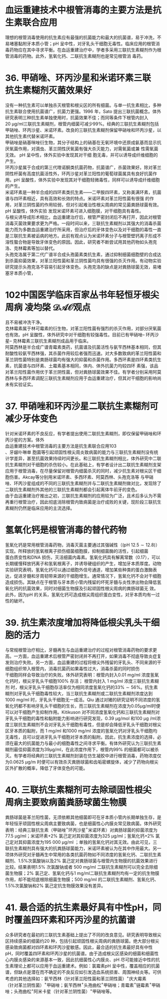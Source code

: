 # 血运重建技术中根管消毒的主要方法是抗生素联合应用  
理想的根管消毒使用的抗生素应有最强的抗菌能力和最大的抗菌谱，易于冲洗，不易堵塞黏附牙本质小管；pH 呈中性，对牙乳头干细胞无毒性。临床应用的根管消毒药物应在其中寻求平衡。在血运重建治疗中，学者多采用三联抗生素糊剂作为根管消毒的药物。此外，氢氧化钙、二联抗生素糊剂也是常见根管消 毒药。  
# 36.  甲硝唑、环丙沙星和米诺环素三联 抗生素糊剂灭菌效果好  
没有一种抗生素可以单独杀灭根管和根尖区的所有细菌。与单一抗生素相比，多种抗生素联合使用抗菌谱广，抗菌力更强。1996 年，Sato 提出三联抗菌概念。体外研究表明三种抗生素单独使用时，抗菌效果不佳；而同等条件下根管内封入$20~\upmu\mathrm{g/ml}$三联抗生素糊剂，根管内细菌可减少$99\%$。经典的三联抗生素糊剂包括甲硝唑、环丙沙星、米诺环素。改良的三联抗生素糊剂保留甲硝唑和环丙沙星，以其他抗生素代替米诺环素。  
甲硝唑是硝基咪唑衍生物，其分子结构上的硝基在无氧环境中还原成氨基而显示抗厌氧菌作用，对滴虫、革兰阴性厌氧菌有强大杀灭能力，对需氧菌或兼 性需氧菌无效。 pH  呈中性，体外实验中发现其对干细 胞无毒，并可以诱导成纤维细胞的产生。  
环丙沙星属于合成的第三代喹诺酮类抗菌药物，抗菌谱广，杀菌效果好。除对革兰阴性杆菌有高度抗菌活性外，环丙沙星对革兰阳性的葡萄球菌属具有良好抗菌作用。pH 呈酸性，体外实验中发现其对干细胞轻微毒性，同样可以诱导成纤维细胞的产生。  
米诺环素是一种半合成的四环素类抗生素——二甲胺四环素，又称美满环素，抗菌谱与四环素相近，具有高效和长效的特点。米诺环素对革兰阳性菌有很强 的作用，对革兰阴性菌的作用较弱，但对引起难治性根尖周病的常见菌粪肠球菌有效。 pH  呈酸性，体外实验 发现米诺环素可进入细胞膜，对干细胞具有毒性。  
与根尖诱导成形术相比，血运重建治疗后，根管严密封闭后不再打开，因此对根管消毒灭菌效果要求更为严格。一段时间以来，三联抗生素糊剂以其强大的消毒杀菌能力而为多数血运重建治疗所采用，但治疗后的牙体变色以及对干细胞的毒性一直是三联抗生素被诟病的地方。此前有观点认为米诺环素分子与根管壁钙离子形成不溶性螯合物是导致牙体变色的原因。因此，研究者不断尝试用其他药物如头孢克洛、克林霉素等加以替代。  
头孢克洛属于第二代广谱半合成头孢菌素类抗生素，通过抑制细菌细胞壁的合成达到杀菌抑菌效果，对革兰阳性菌和革兰阴性菌均具有很强的杀灭作用。有动物实验研究提示头孢克洛不容易引起牙体变色。头孢克洛的缺点是对粪肠球菌无效，易堵塞牙本质小管，  
# 102中国医学临床百家丛书年轻恒牙根尖周病  凌均棨 $\mathcal{D A O}$观点  
且不易被冲洗干净。  
克林霉素属于林可霉素的衍生物，对革兰阳性菌有强烈的杀灭作用，对部分厌氧菌也有效。pH 呈酸性，体外研究中对干细胞有较强毒性。目前已有甲硝唑– 环丙沙星– 克林霉素三联抗生素糊剂成品用于临床。  
阿莫西林是半合成广谱青霉素类药，抗菌谱及抗菌活性与氨苄西林基本相同，但其耐酸性较氨苄西林强，其杀菌作用较后者强而迅速。对大多数致病的革兰阳性菌和革兰阴性菌特别是粪肠球菌均有强大的抑菌和杀菌作用。多西环素是四环素类抗生素，抗菌谱与四环素、土霉素基本相同，体内、体外抗菌力均较四环 素强，该品对革兰阳性菌作用优于革兰阴性菌，但对粪肠球菌效果不佳。有学者分别采用阿莫西林与多西环素调配三联抗生素糊剂应用于血运重建治疗，但其对干细胞的影响尚未有实验证实。  
# 37. 甲硝唑和环丙沙星二联抗生素糊剂可减少牙体变色  
针对米诺环素的不良反应，有学者提出使用二联抗生素糊剂，即仅保留甲硝唑和环丙沙星的方案。体外  
血运重建技术中根管消毒的主要方法是抗生素联合应用103  
、牙龈卟啉单 胞菌等引起顽固性根尖周炎致病菌的能力与三联抗生素糊剂没有统计学差异，甚至抗菌效果持续时间更长。和三联抗生素糊剂相比，体外研究中二联抗生素糊剂对干细胞的杀伤较小。在此基础上，有学者设计出二联抗生素糊剂支架应用于根管消毒，在尽量保留对根管内细菌杀灭的同时，减少抗生素对根尖区干细胞伤害。Akcay等分别用米诺环素、多西环素、阿莫西林、头孢克洛等 与甲硝唑、环丙沙星组成的不同的三联抗生素糊剂并与二联抗生素糊剂做对比，发现除了二联抗生素糊剂外其他的三联抗生素糊剂都会引起离体牛前牙的变色。  
由于血运重建治疗推出之初，三联抗生素糊剂的应用较为广泛，且术后多认为不需再重行根管治疗，因此彻底消除根管内致病菌是治疗成败的关键，现阶段三联抗生素糊剂仍然是临床应用的主流选择。  
#  氢氧化钙是根管消毒的替代药物  
氢氧化钙是常用根管消毒药物，消毒灭菌主要通过其强碱性（$(\mathrm{pH}~12.5\sim12.8)$）实现。所释放的氢氧根离子损伤细菌细胞膜，抑制细菌酶的活性，引起细菌  
蛋白质变性和DNA 损伤，灭活细菌内毒素。氢氧化钙具有解离常数（0.17），可以长期缓慢释放钙离子和氢氧根离子，并诱导硬组织的产生，增加牙本质厚度。动物实验研究表明，氢氧化钙可以通过细胞外信号通道，增加某些种类的蛋白激酶表达，促进牙髓和牙周韧带来源的干细胞增生。通常情况下，氢氧化钙不会对干细胞造成损伤。其缺点在于根管与牙本质小管内残留的坏死牙髓与炎性渗出物会降低氢氧化钙的抗菌效果，同时对细菌生物膜及引起顽固性根尖周病的粪肠球菌无 效。此外，因为pH 的关系，氢氧化钙可造成根尖周组织蛋白变性，对牙本质均有一过性的破坏。  
# 39. 抗生素浓度增加将降低根尖乳头干细胞的活力  
与常规根管治疗相比，牙髓再生与血运重建治疗的过程对根管消毒药物的要求更高。一方面，血运重建术后根管严密封闭并不再打开，如果消毒不彻底导致炎症复发则治疗失败。另一方面，血运重建的过程将根尖外残留的牙乳头、不同来源的干细胞组织带入根管内，消毒抗菌药如果毒性过大，消毒杀菌的同时损伤  
干细胞同样会导致治疗的失败。体外研究表明：根管内封入$0.01\ \mathrm{mg/ml}$ 浓度氢氧化钙时，根尖牙乳头干细胞$100\%$  存活； 根管内封入 $1\ \mathrm{mg/ml}$  浓度三联抗生素糊剂 时，根尖牙乳头干细胞存活率仅为相同浓度氢氧化钙的$33\%\sim56\%$。抗生素糊剂对牙乳头干细胞毒性较大，当三联抗生素糊剂或二联抗生素糊剂浓度达到1000 $\mathrm{mg/ml}$ 时，牙乳头干细胞无一成活。Qiu 通过对猪的研究证明不同浓度的氢氧化钙都不影响牙乳头干细胞的生长，而三联抗生素糊剂在浓度为$0.05\upmu\mathrm{g/ml}$时便可以对干细胞产生抑制作用。Kitikuson 对不同浓度氢氧化钙和三联抗生素糊剂对牙乳头干细胞的毒性和黏附能力影响进行研究发现，$0.39~\upmu\mathrm{g/mol}$ 和$100~\upmu\mathrm{g}~/\mathrm{m}\mathrm{l}$浓度三联抗生素糊剂不会对牙乳头干细胞有毒性，但是却会降低牙乳头干细胞对根尖区牙本质的黏附，而 $1\ \mathrm{mg/m l}$ 和$1000~\mathrm{mg/ml}$ 浓度的氢氧化钙对牙乳头干细胞均无毒性，且可以促进牙乳头干细胞对牙本质的黏附。因此，抗生素浓度的选择，必须在最大的抗菌能力与最小的细胞毒性之间寻求平衡。有体外研究认为三联抗生素糊剂最佳抑菌浓度为$39\upmu\mathrm{g/ml}$，在此浓度作用下，根管内$99\%$ 的细菌都可以被杀灭。有学者将经典的三联抗生素糊剂封装在仿生凝胶中进行根管消毒，药物浓度仅为$0.0625~\upmu\mathrm{g/m}$ 时便可以有效杀灭粪肠球菌和齿垢密螺旋体，减少了药物向根尖区外扩散的概率，降低了牙体变色的可能。  
# 40.  三联抗生素糊剂可去除顽固性根尖 周病主要致病菌粪肠球菌生物膜  
粪肠球菌是革兰阳性菌，无须依赖其他细菌即可在牙本质小管内长期单独生存，是年轻恒牙顽固性根尖周病主要致病菌，也是细菌性心内膜炎常见致病菌。体外研究表明：经典三联抗生素（甲硝唑$^+$环丙沙星$^+$米诺环素）对粪肠球菌的抑菌浓度为$77.5~\upmu\mathrm{g/ml}$；米诺环素$+2\%$ 氯己定对其抑菌浓度为$325~\upmu\mathrm{g/ml}$；氢氧化钙$+2\%$ 氯己定对其抑菌浓度为$195~000~\upmu\mathrm{g/ml}$ ；单独的氢氧化钙对其无效。由此可见，三联抗生素糊剂具有强大的抗粪肠球菌能力，米诺环素被认为在其中作用最大。另一项体外研究对牙髓再生中常用的各类抗菌药物如不同浓度的氢氧化钙、二联抗生素糊剂、$1.5\%$次氯酸钠以及$2\%$ 氯己定对粪肠球菌与根管内生物膜的抗菌效果进行比较。结果表明$1.5\%$ 次氯酸钠或者 $500~\mathrm{mg/ml}$ 二联抗生素糊剂可以完全去除细菌生物膜；$2\%$ 氯己定、氢氧化钙与$1\ \mathrm{mg/ml}$二联抗生素糊剂均有一定的抗生物膜作用，却不能彻底根除细菌生物膜；$500~\mathrm{mg/ml}$ 的二联抗生素糊剂、氢氧化钙、$1.5\%$次氯酸钠和$2\%$ 氯己定抗生物膜效果没有差异。  
# 41. 最合适的抗生素最好具有中性pH，同时覆盖四环素和环丙沙星的抗菌谱  
众多研究者在最初的三联抗生素基础上提出了不同的改良意见。研究表明导致根尖区持续感染的细菌约20 种，包括引起顽固性根尖周病的粪肠球菌。绝大部分根尖感染致病菌都对四环素和环丙沙星敏感。因此，最合适的抗生素最好具有中性pH，同时覆盖四环素和环丙沙星的抗菌谱。由于造成根尖区感染的细菌和细菌性心内膜炎感染的来源基本一致，因此抗细菌性心内膜炎、pH 尽可能接近中性的抗生素理论上都可以应用于血运重建术。例如：氯霉素pH 呈中性，覆盖相应的抗菌谱，但缺点是潜在而不确定的不良反应如引发造血系统损害、周围神经炎等。可供考虑的其他选择如：氨苄西林（针对革兰阳性菌和革兰阴性菌）$^+$庆大霉素  
（针对革兰阴性菌）$^+$甲硝唑；氨苄西林$^+$头孢曲松$^+$甲硝唑；青霉素$^+$链霉素$^+$甲硝唑；头孢曲松$^+$阿米卡星（针对革兰阴性菌）$^+$甲硝唑等。  
